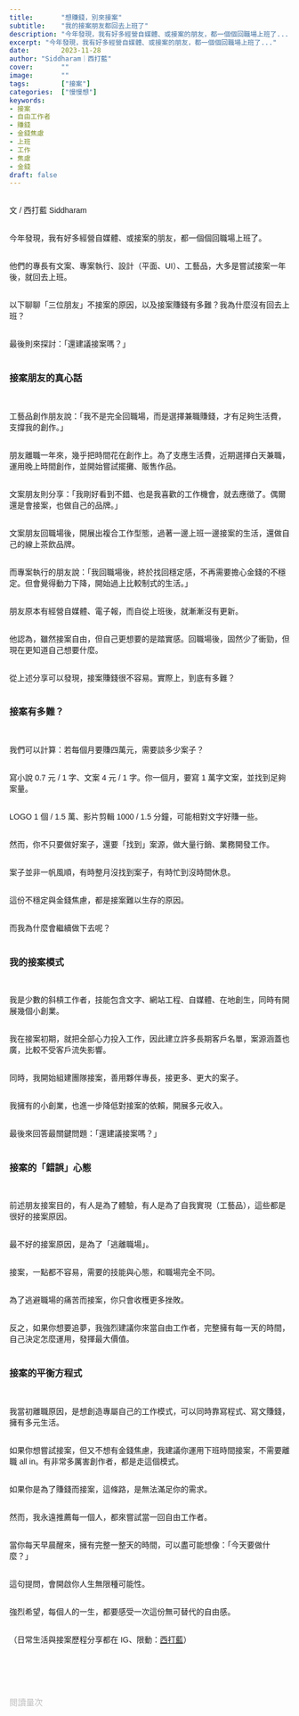```yaml
---
title:       "想賺錢，別來接案"
subtitle:    "我的接案朋友都回去上班了"
description: "今年發現，我有好多經營自媒體、或接案的朋友，都一個個回職場上班了..."
excerpt: "今年發現，我有好多經營自媒體、或接案的朋友，都一個個回職場上班了..."
date:        2023-11-28
author: "Siddharam｜西打藍"
cover:       ""
image:       ""
tags:        ["接案"]
categories:  ["慢慢想"]
keywords:
- 接案
- 自由工作者
- 賺錢
- 金錢焦慮
- 上班
- 工作
- 焦慮
- 金錢
draft: false
---
```


<article style="font-family: 'Noto Sans TC', '微軟正黑體', sans-serif; font-weight: 300;">

<br>文 / 西打藍 Siddharam<br><br>

今年發現，我有好多經營自媒體、或接案的朋友，都一個個回職場上班了。<br><br>

他們的專長有文案、專案執行、設計（平面、UI）、工藝品，大多是嘗試接案一年後，就回去上班。<br><br>

以下聊聊「三位朋友」不接案的原因，以及接案賺錢有多難？我為什麼沒有回去上班？<br><br>

最後則來探討：「還建議接案嗎？」<br><br>

<h3 class="article-h1-color">接案朋友的真心話</h3><br>

工藝品創作朋友說：「我不是完全回職場，而是選擇兼職賺錢，才有足夠生活費，支撐我的創作。」<br><br>

朋友離職一年來，幾乎把時間花在創作上。為了支應生活費，近期選擇白天兼職，運用晚上時間創作，並開始嘗試擺攤、販售作品。<br><br>

文案朋友則分享：「我剛好看到不錯、也是我喜歡的工作機會，就去應徵了。偶爾還是會接案，也做自己的品牌。」<br><br>

文案朋友回職場後，開展出複合工作型態，過著一邊上班一邊接案的生活，還做自己的線上茶飲品牌。<br><br>

而專案執行的朋友說：「我回職場後，終於找回穩定感，不再需要擔心金錢的不穩定。但會覺得動力下降，開始過上比較制式的生活。」<br><br>

朋友原本有經營自媒體、電子報，而自從上班後，就漸漸沒有更新。<br><br>

他認為，雖然接案自由，但自己更想要的是踏實感。回職場後，固然少了衝勁，但現在更知道自己想要什麼。<br><br>

從上述分享可以發現，接案賺錢很不容易。實際上，到底有多難？<br><br>


<h3 class="article-h1-color">接案有多難？</h3><br>

我們可以計算：若每個月要賺四萬元，需要談多少案子？<br><br>

寫小說 0.7 元 / 1 字、文案 4 元 / 1 字。你一個月，要寫 1 萬字文案，並找到足夠案量。<br><br>

LOGO 1 個 / 1.5 萬、影片剪輯 1000 / 1.5 分鐘，可能相對文字好賺一些。<br><br>

然而，你不只要做好案子，還要「找到」案源，做大量行銷、業務開發工作。<br><br>

案子並非一帆風順，有時整月沒找到案子，有時忙到沒時間休息。<br><br>

這份不穩定與金錢焦慮，都是接案難以生存的原因。<br><br>

而我為什麼會繼續做下去呢？<br><br>


<h3 class="article-h1-color">我的接案模式</h3><br>

我是少數的斜槓工作者，技能包含文字、網站工程、自媒體、在地創生，同時有開展幾個小創業。<br><br>

我在接案初期，就把全部心力投入工作，因此建立許多長期客戶名單，案源涵蓋也廣，比較不受客戶流失影響。<br><br>

同時，我開始組建團隊接案，善用夥伴專長，接更多、更大的案子。<br><br>

我擁有的小創業，也進一步降低對接案的依賴，開展多元收入。<br><br>

最後來回答最關鍵問題：「還建議接案嗎？」<br><br>


<h3 class="article-h1-color">接案的「錯誤」心態</h3><br>

前述朋友接案目的，有人是為了體驗，有人是為了自我實現（工藝品），這些都是很好的接案原因。<br><br>

最不好的接案原因，是為了「逃離職場」。<br><br>

接案，一點都不容易，需要的技能與心態，和職場完全不同。<br><br>

為了逃避職場的痛苦而接案，你只會收穫更多挫敗。<br><br>

反之，如果你想要追夢，我強烈建議你來當自由工作者，完整擁有每一天的時間，自己決定怎麼運用，發揮最大價值。<br><br>

<h3 class="article-h1-color">接案的平衡方程式</h3><br>

我當初離職原因，是想創造專屬自己的工作模式，可以同時靠寫程式、寫文賺錢，擁有多元生活。<br><br>

如果你想嘗試接案，但又不想有金錢焦慮，我建議你運用下班時間接案，不需要離職 all in。有非常多厲害創作者，都是走這個模式。<br><br>

如果你是為了賺錢而接案，這條路，是無法滿足你的需求。<br><br>

然而，我永遠推薦每一個人，都來嘗試當一回自由工作者。<br><br>

當你每天早晨醒來，擁有完整一整天的時間，可以盡可能想像：「今天要做什麼？」<br><br>

這句提問，會開啟你人生無限種可能性。<br><br>

強烈希望，每個人的一生，都要感受一次這份無可替代的自由感。<br><br>


<!-- 
<!-- 案例 > 證明案例 > 壞處 > 怎麼改變（列步驟） > 結語總結金句 -->


（日常生活與接案歷程分享都在 IG、限動：<a href="https://www.instagram.com/sidd.blue/" target="_blank">西打藍</a>）<br><br>

<!-- <h3 class="article-h1-color"></h3><br> -->

<br><br><br>

</article>

<div style="color: #bfbfbf; font-size: 15px;" id="busuanzi_container_page_pv">
  閱讀量<span id="busuanzi_value_page_pv"></span>次
</div>

<script src="../../js/post.js"></script>
